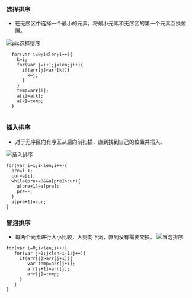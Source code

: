 
### 选择排序
+ 在无序区中选择一个最小的元素，将最小元素和无序区的第一个元素互换位置。

![pic选择排序](https://images2017.cnblogs.com/blog/849589/201710/849589-20171015224719590-1433219824.gif)

````
  for(var i=0;i<len;i++){
    k=i;
    for(var j=i+1;j<len;j++){
      if(arr[j]<arr[k]){
        k=j;
      }
    }
    temp=arr[i];
    a[i]=a[k];
    a[k]=temp;
  }


````


### 插入排序
+ 对于无序区向有序区从后向前扫描，直到找到自己的位置并插入。

![插入排序](https://images2017.cnblogs.com/blog/849589/201710/849589-20171015225645277-1151100000.gif)

````
for(var i=1;i<len;i++){
  pre=i-1;
  cur=a[i];
  while(pre>=0&&a[pre]>cur){
    a[pre+1]=a[pre];
    pre--;
  }
  a[pre+1]=cur;
}

````


### 冒泡排序
+ 每两个元素进行大小比较，大则向下沉，直到没有需要交换。
![冒泡排序](https://images2017.cnblogs.com/blog/849589/201710/849589-20171015223238449-2146169197.gif)

````
for(var i=0;i<len;i++){
   for(var j=0;j<len-i-1;j++){
     if(arr[j]>arr[j+1]){
        var temp=arr[j+1];
        arr[j+1]=arr[j];
        arr[j]=temp;
     }
   }
}
````